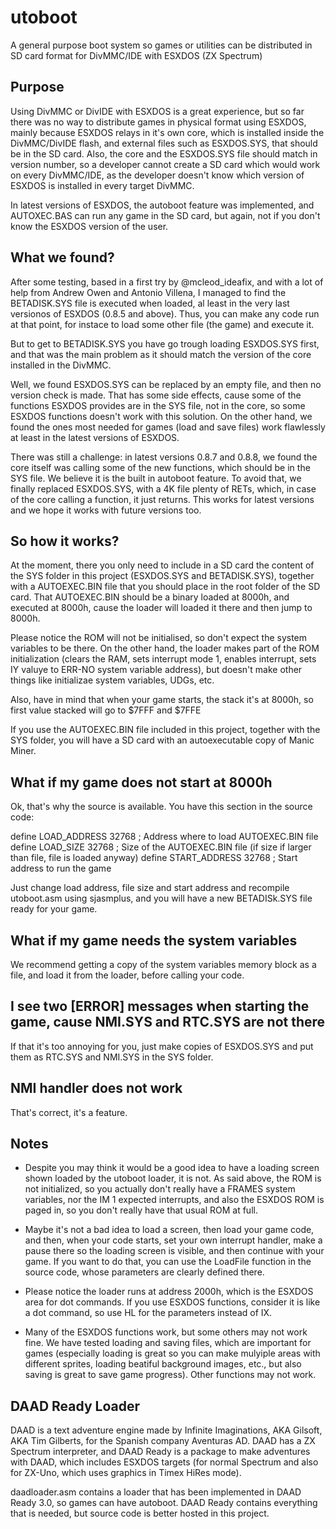 # utoboot
A general purpose boot system so games or utilities can be distributed in SD card format for DivMMC/IDE with ESXDOS (ZX Spectrum)

## Purpose

Using DivMMC or DivIDE with ESXDOS is a great experience, but so far there was no way to distribute games in physical format using ESXDOS,
mainly because ESXDOS relays in it's own core, which is installed inside the DivMMC/DivIDE flash, and external files such as ESXDOS.SYS, 
that should be in the SD card. Also, the core and the ESXDOS.SYS file should match in version number, so a developer cannot create a SD
card which would work on every DivMMC/IDE, as the developer doesn't know which version of ESXDOS is installed in every target DivMMC.

In latest versions of ESXDOS, the autoboot feature was implemented, and AUTOXEC.BAS can run any game in the SD card, but again, not if 
you don't know the ESXDOS version of the user.

## What we found?

After some testing, based in a first try by @mcleod_ideafix, and with a lot of help from Andrew Owen and Antonio Villena, I managed to find
the BETADISK.SYS file is executed when loaded, al least in the very last versionos of ESXDOS (0.8.5 and above). Thus, you can make any code run 
at that point, for instace to load some other file (the game) and execute it.

But to get to BETADISK.SYS you have go trough loading ESXDOS.SYS first, and that was the main problem as it should match the version of the core
installed in the DivMMC. 

Well, we found ESXDOS.SYS can be replaced by an empty file, and then no version check is made. That has some side effects, cause some of the functions 
ESXDOS provides are in the SYS file, not in the core, so some ESXDOS functions doesn't work with this solution. On the other hand, we found the ones
most needed for games (load and save files) work flawlessly at least in the latest versions of ESXDOS.

There was still a challenge: in latest versions 0.8.7 and 0.8.8, we found the core itself was calling some of the new functions, which should be
in the SYS file. We believe it is the built in autoboot feature. To avoid that, we finally replaced ESXDOS.SYS, with a 4K file plenty of RETs,
which, in case of the core calling a function, it just returns. This works for latest versions and we hope it works with future versions too.

## So how it works?

At the moment, there you only need to include in a SD card the content of the SYS folder in this project (ESXDOS.SYS and BETADISK.SYS), together
with a AUTOEXEC.BIN file that you should place in the root folder of the SD card. That AUTOEXEC.BIN should be a binary loaded at 8000h, and 
executed at 8000h, cause the loader will loaded it there and then jump to 8000h.

Please notice the ROM will not be initialised, so don't expect the system variables to be there. On the other hand, the loader makes part of the ROM
initialization (clears the RAM, sets interrupt mode 1, enables interrupt, sets IY valuye to ERR-NO system variable address), but doesn't make other
things like initializae system variables, UDGs, etc. 

Also, have in mind that when your game starts, the stack it's at 8000h, so first value stacked will go to $7FFF and $7FFE

If you use the AUTOEXEC.BIN file included in this project, together with the SYS folder, you will have a SD card with an autoexecutable copy of 
Manic Miner.

## What if my game does not start at 8000h

Ok, that's why the source is available. You have this section in the source code:

define      LOAD_ADDRESS      32768 ; Address where to load AUTOEXEC.BIN file
define      LOAD_SIZE         32768 ; Size of the AUTOEXEC.BIN file (if size if larger than file, file is loaded anyway)
define      START_ADDRESS     32768 ; Start address to run the game

Just change load address, file size and start address and recompile utoboot.asm using sjasmplus, and you will have a new BETADISk.SYS file ready
for your game.

## What if my game needs the system variables

We recommend getting a copy of the system variables memory block as a file, and load it from the loader, before calling your code.

## I see two [ERROR] messages when starting the game, cause NMI.SYS and RTC.SYS are not there

If that it's too annoying for you, just make copies of ESXDOS.SYS and put them as RTC.SYS and NMI.SYS in the SYS folder.

## NMI handler does not work

That's correct, it's a feature.

## Notes

- Despite you may think it would be a good idea to have a loading screen shown loaded by the utoboot loader, it is not. As said above, the ROM is
 not initialized, so you actually don't really have a FRAMES system variables, nor the IM 1 expected interrupts, and also the ESXDOS ROM is paged
 in, so you don't really have that usual ROM at full.

- Maybe it's not a bad idea to load a screen, then load your game code, and then, when your code starts, set your own interrupt handler, make a 
pause there so the loading screen is visible, and then continue with your game. If you want to do that, you can use the LoadFile function in the
source code, whose parameters are clearly defined there.

- Please notice the loader runs at address 2000h, which is the ESXDOS area for dot commands. If you use ESXDOS functions, consider it is like a
dot command, so use HL for the parameters instead of IX. 

- Many of the ESXDOS functions work, but some others may not work fine. We have tested loading and saving files, which are important for games 
(especially loading is great so you can make mulyiple areas with different sprites, loading beatiful background images, etc., but also saving
is great to save game progress). Other functions may not work.

## DAAD Ready Loader

DAAD is a text adventure engine made by Infinite Imaginations, AKA Gilsoft, AKA Tim Gilberts,  for the Spanish company Aventuras AD. DAAD has a 
ZX Spectrum interpreter, and DAAD Ready is a package to make adventures with DAAD, which includes ESXDOS targets (for normal Spectrum and also
for ZX-Uno, which uses graphics in Timex HiRes mode).

daadloader.asm contains a loader that has been implemented in DAAD Ready 3.0, so games can have autoboot. DAAD Ready contains everything that is
needed, but source code is better hosted in this project.
